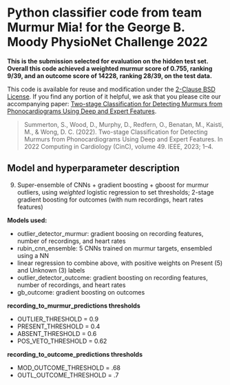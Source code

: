 # Python classifier code from team Murmur Mia! for the George B. Moody PhysioNet Challenge 2022

**This is the submission selected for evaluation on the hidden test set. Overall this code achieved a weighted murmur score of 0.755, ranking 9/39, and an outcome score of 14228, ranking 28/39, on the test data.**

This code is available for reuse and modification under the [2-Clause BSD License](https://opensource.org/licenses/BSD-2-Clause). If you find any portion of it helpful, we ask that you please cite our accompanying paper: [Two-stage Classification for Detecting Murmurs from Phonocardiograms Using Deep and Expert Features]().

> Summerton, S., Wood, D., Murphy, D., Redfern, O., Benatan, M., Kaisti, M., & Wong, D. C. (2022). Two-stage Classification for Detecting Murmurs from Phonocardiograms Using Deep and Expert Features. In 2022 Computing in Cardiology (CinC), volume 49. IEEE, 2023; 1–4.

## Model and hyperparameter description

09. Super-ensemble of CNNs + gradient boosting + gboost for murmur outliers, using *weighted* logistic regression to set thresholds; 2-stage gradient boosting for outcomes (with num recordings, heart rates features)

**Models used:**
  * outlier_detector_murmur: gradient boosing on recording features, number of recordings, and heart rates 
  * rubin_cnn_ensemble: 5 CNNs trained on murmur targets, ensembled using a NN
  * linear regression to combine above, with positive weights on Present (5) and Unknown (3) labels
  * outlier_detector_outcome: gradient boosting on recording features, number of recordings, and heart rates
  * gb_outcome: gradient boosting on outcomes

**recording_to_murmur_predictions thresholds**
  * OUTLIER_THRESHOLD = 0.9
  * PRESENT_THRESHOLD = 0.4
  * ABSENT_THRESHOLD = 0.6
  * POS_VETO_THRESHOLD = 0.62

**recording_to_outcome_predictions thresholds**
  * MOD_OUTCOME_THRESHOLD = .68
  * OUTL_OUTCOME_THRESHOLD = .7
